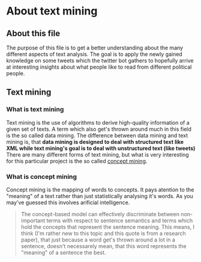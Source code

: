 # About text mining
## About this file
The purpose of this file is to get a better understanding about the many different aspects of text analysis.
The goal is to apply the newly gained knowledge on some tweets which the twitter bot gathers to hopefully 
arrive at interesting insights about what people like to read from different political people.

## Text mining
### What is text mining
Text mining is the use of algorithms to derive high-quality information of a given set of texts.
A term which also get's thrown around much in this field is the so called data mining.
The difference between data mining and text mining is, that __data mining is designed to deal with structured text like XML while text mining's goal is to deal with unstructured text (like tweets)__
There are many different forms of text mining, but what is very interesting for this particular project is
the so called [concept mining](https://en.wikipedia.org/wiki/Concept_mining).

### What is concept mining
Concept mining is the mapping of words to concepts. It pays atention to the "meaning" of a
text rather than just statistically analysing it's words.
As you may've guessed this involves arificial intelligence.
> The concept-based model can effectively discriminate between non-important terms with
> respect to sentence semantics and terms which hold the concepts that represent the
> sentence meaning.
This means, I think (I'm rather new to this topic and this quote is from a research paper),
that just because a word get's thrown around a lot in a sentence, doesn't necessarely mean, that
this word represents the "meaning" of a sentence the best.